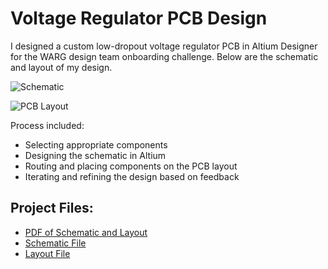 # Voltage Regulator PCB Design

I designed a custom low-dropout voltage regulator PCB in Altium Designer for the WARG design team onboarding challenge. Below are the schematic and layout of my design.

![Schematic](https://github.com/user-attachments/assets/fbd12106-a57c-4ede-b806-5d10ddd7fc45)

![PCB Layout](https://github.com/user-attachments/assets/118389d8-8c92-4079-a357-e1e06e6e31cc)

Process included:
- Selecting appropriate components
- Designing the schematic in Altium
- Routing and placing components on the PCB layout
- Iterating and refining the design based on feedback

## Project Files:
- [PDF of Schematic and Layout](https://github.com/TheRealGecko/Voltage-Regulator-PCB-Design/blob/c54292de0d1d3e641ead78c7cc47f1bce91248cd/Voltage%20Regulator%20PCB%20Design%20-%20Fatma%20Jadoon.pdf)
- [Schematic File](https://github.com/TheRealGecko/Voltage-Regulator-PCB-Design/blob/c54292de0d1d3e641ead78c7cc47f1bce91248cd/MySchematic.SchDoc)
- [Layout File](https://github.com/TheRealGecko/Voltage-Regulator-PCB-Design/blob/c54292de0d1d3e641ead78c7cc47f1bce91248cd/Fatma%20Jadoon%20Bootcamp.PcbDoc)
